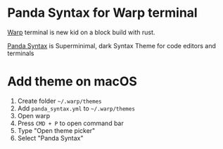 # Panda Syntax for Warp terminal

[Warp](https://www.warp.dev/) terminal is new kid on a block build with rust.

[Panda Syntax](https://github.com/tinkertrain/panda-syntax-vscode) is Superminimal, dark Syntax Theme for code editors and terminals


# Add theme on macOS

1. Create folder `~/.warp/themes` 
1. Add `panda_syntax.yml` to `~/.warp/themes`
1. Open warp
1. Press `CMD + P` to open command bar
1. Type "Open theme picker"
1. Select "Panda Syntax"
